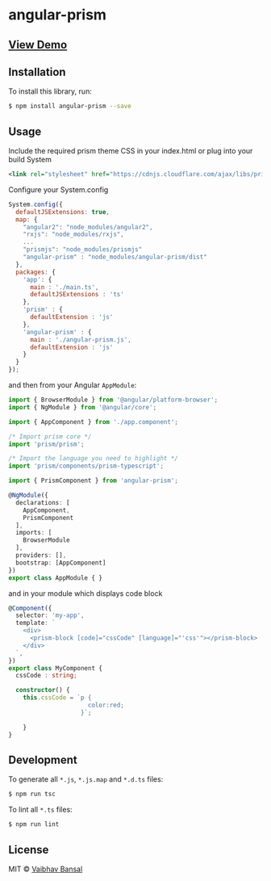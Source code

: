 # angular-prism

## [ View Demo ](https://plnkr.co/edit/nWMaZAgZ8nGkYcL3zF9O?p=preview)

## Installation

To install this library, run:

```bash
$ npm install angular-prism --save
```

## Usage
Include the required prism theme CSS in your index.html or plug into your build System
```xml
<link rel="stylesheet" href="https://cdnjs.cloudflare.com/ajax/libs/prism/1.6.0/themes/prism-okaidia.min.css"/>
```
Configure your System.config
```javascript
System.config({
  defaultJSExtensions: true,
  map: {
    "angular2": "node_modules/angular2",
    "rxjs": "node_modules/rxjs",
    ...
    "prismjs": "node_modules/prismjs"
    "angular-prism" : "node_modules/angular-prism/dist"
  },
  packages: {        
    'app': {
      main : './main.ts',
      defaultJSExtensions : 'ts'
    },
    'prism' : {
      defaultExtension : 'js'
    },
    'angular-prism' : {
      main : './angular-prism.js',
      defaultExtension : 'js'
    }
  }
});
```
and then from your Angular `AppModule`:

```typescript
import { BrowserModule } from '@angular/platform-browser';
import { NgModule } from '@angular/core';

import { AppComponent } from './app.component';

/* Import prism core */
import 'prism/prism';

/* Import the language you need to highlight */
import 'prism/components/prism-typescript';

import { PrismComponent } from 'angular-prism';

@NgModule({
  declarations: [
    AppComponent,
    PrismComponent
  ],
  imports: [
    BrowserModule
  ],
  providers: [],
  bootstrap: [AppComponent]
})
export class AppModule { }
```
and in your module which displays code block
```typescript
@Component({
  selector: 'my-app',
  template: `
    <div>
      <prism-block [code]="cssCode" [language]="'css'"></prism-block>
    </div>
  `,
})
export class MyComponent {
  cssCode : string;

  constructor() {
    this.cssCode = `p {
                      color:red;
                    }`;

    }
}
```

## Development

To generate all `*.js`, `*.js.map` and `*.d.ts` files:

```bash
$ npm run tsc
```

To lint all `*.ts` files:

```bash
$ npm run lint
```

## License

MIT © [Vaibhav Bansal](mailto:vaibhavbansal1993@gmail.com)
